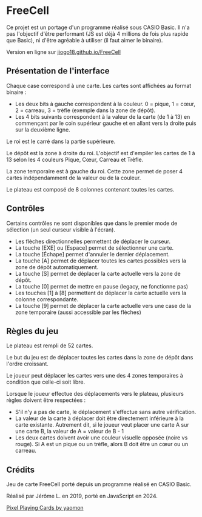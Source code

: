 # FreeCell

Ce projet est un portage d'un programme réalisé sous CASIO Basic.
Il n'a pas l'objectif d'être performant (JS est déjà 4 millions de fois plus rapide que Basic),
ni d'être agréable à utiliser (il faut aimer le binaire).

Version en ligne sur [jiogo18.github.io/FreeCell](https://jiogo18.github.io/FreeCell/)

## Présentation de l'interface

Chaque case correspond à une carte. Les cartes sont affichées au format binaire :

- Les deux bits à gauche correspondent à la couleur. 0 = pique, 1 = cœur, 2 = carreau, 3 = trèfle (exemple dans la zone de dépôt).
- Les 4 bits suivants correspondent à la valeur de la carte (de 1 à 13) en commençant par le coin supérieur gauche et en allant vers la droite puis sur la deuxième ligne.

Le roi est le carré dans la partie supérieure.

Le dépôt est la zone à droite du roi. L'objectif est d'empiler les cartes de 1 à 13 selon les 4 couleurs Pique, Cœur, Carreau et Trèfle.

La zone temporaire est à gauche du roi. Cette zone permet de poser 4 cartes indépendamment de la valeur ou de la couleur.

Le plateau est composé de 8 colonnes contenant toutes les cartes.
## Contrôles

Certains contrôles ne sont disponibles que dans le premier mode de sélection (un seul curseur visible à l'écran).

- Les flèches directionnelles permettent de déplacer le curseur.
- La touche [EXE] ou [Espace] permet de sélectionner une carte.
- La touche [Échape] permet d'annuler le dernier déplacement.
- La touche [A] permet de déplacer toutes les cartes possibles vers la zone de dépôt automatiquement.
- La touche [S] permet de déplacer la carte actuelle vers la zone de dépôt.
- La touche [0] permet de mettre en pause (legacy, ne fonctionne pas)
- Les touches [1] à [8] permettent de déplacer la carte actuelle vers la colonne correspondante.
- La touche [9] permet de déplacer la carte actuelle vers une case de la zone temporaire (aussi accessible par les flèches)

## Règles du jeu
Le plateau est rempli de 52 cartes.

Le but du jeu est de déplacer toutes les cartes dans la zone de dépôt dans l'ordre croissant.

Le joueur peut déplacer les cartes vers une des 4 zones temporaires à condition que celle-ci soit libre.

Lorsque le joueur effectue des déplacements vers le plateau, plusieurs règles doivent être respectées :

- S'il n'y a pas de carte, le déplacement s'effectue sans autre vérification.
- La valeur de la carte à déplacer doit être directement inférieure à la carte existante. Autrement dit, si le joueur veut placer une carte A sur une carte B, la valeur de A = valeur de B - 1
- Les deux cartes doivent avoir une couleur visuelle opposée (noire vs rouge). Si A est un pique ou un trèfle, alors B doit être un cœur ou un carreau.

## Crédits

Jeu de carte FreeCell porté depuis un programme réalisé en CASIO Basic.

Réalisé par Jérôme L. en 2019, porté en JavaScript en 2024.

[Pixel Playing Cards by yaomon](https://yaomon.itch.io/playing-cards)
